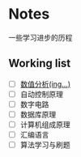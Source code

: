# Notes
一些学习进步的历程

## Working list
- [ ] [数值分析(ing...)](./数值分析)
- [ ] 自动控制原理
- [ ] 数字电路
- [ ] 数据库原理
- [ ] 计算机组成原理
- [ ] 汇编语言
- [ ] 算法学习与刷题